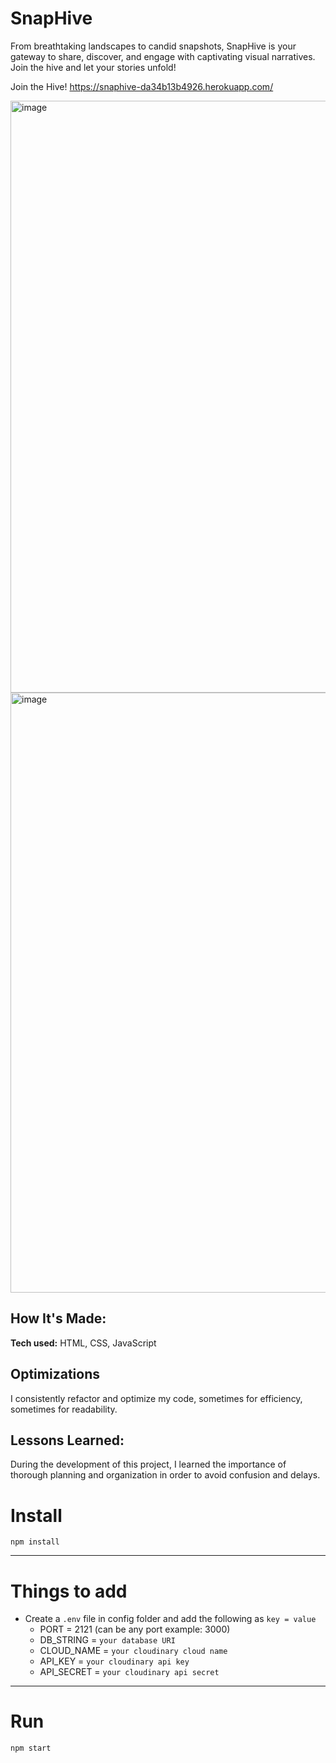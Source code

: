 # SnapHive
From breathtaking landscapes to candid snapshots, SnapHive is your gateway to share, discover, and engage with captivating visual narratives. Join the hive and let your stories unfold!

Join the Hive! https://snaphive-da34b13b4926.herokuapp.com/

<img width="947" alt="image" src="https://github.com/manuel-barreiro/SnapHive/assets/103281038/8f1529c6-7b5a-4e63-9184-43ab35480071">

<img width="960" alt="image" src="https://github.com/manuel-barreiro/SnapHive/assets/103281038/62dba133-a031-463e-a4a8-456e4288ace0">


## How It's Made:

**Tech used:** HTML, CSS, JavaScript

## Optimizations

I consistently refactor and optimize my code, sometimes for efficiency, sometimes for readability.

## Lessons Learned:

During the development of this project, I learned the importance of thorough planning and organization in order to avoid confusion and delays.


# Install

`npm install`

---

# Things to add

- Create a `.env` file in config folder and add the following as `key = value`
  - PORT = 2121 (can be any port example: 3000)
  - DB_STRING = `your database URI`
  - CLOUD_NAME = `your cloudinary cloud name`
  - API_KEY = `your cloudinary api key`
  - API_SECRET = `your cloudinary api secret`

---

# Run

`npm start`
